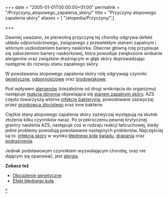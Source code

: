 +++
date = "2005-01-01T00:00:00+01:00"
permalink = "/Przyczyny_atopowego_zapalenia_skóry/"
title = "Przyczyny atopowego zapalenia skóry"
aliases = [ "/atopedia/Przyczyny/",]

+++

Dawniej uważano, że pierwotną przyczynę tej choroby odgrywa defekt układu
odpornościowego, związanego z przewlekłym stanem zapalnym i wtórnym uszkodzeniem
bariery naskórka. Obecnie główną rolę przypisuje się zaburzeniom bariery
naskórkowej, która powoduje zwiększone wnikanie alergenów oraz związków
drażniącym w głąb skóry doprowadzając następnie do rozwoju stanu zapalnego
skóry.

W powstawaniu atopowego zapalenia skóry rolę odgrywają czynniki
[genetyczne](/atopedia/obciążenie_genetyczne "wikilink"),
[odpornościowe](/atopedia/układ_immunologiczny "wikilink") oraz
[środowiskowe](/atopedia/środowisko "wikilink").

Pod wpływem [alergenów](/atopedia/alergen "wikilink") (niezależnie od drogi wniknięcia do organizmu) następuje [reakcja obronna](/atopedia/reakcja_alergiczna "wikilink") objawiająca się [stanem zapalnym skóry](/atopedia/stan_zapalny_skóry "wikilink"). AZS często towarzyszą wtórne [infekcje bakteryjne](/atopedia/infekcja_skóry "wikilink"), powodowane zazwyczaj przez [gronkowca złocistego](/atopedia/gronkowiec_złocisty "wikilink") oraz inne bakterie.

Ciężkie stany atopowego zapalenia skóry zazwyczaj występują na skutek złożenia kilku czynników naraz. Po przekroczeniu pewnej krytycznej granicy nasilenia AZS, następuje coś w rodzaju reakcji łańcuchowej, kiedy jedne problemy powodują powstawanie następnych problemów. Najczęściej są to: [infekcja skóry](/atopedia/infekcja_skóry "wikilink") w wyniku [błędnego koła](/atopedia/efekt_błędnego_koła "wikilink") [świądu](/atopedia/świąd "wikilink"), [drapania](/atopedia/drapanie "wikilink") oraz [podrażnienia](/atopedia/podrażnienie "wikilink").

Jednak podstawowym czynnikiem wyzwalającym chorobę, oraz nie dającym się opanować, jest [alergia](/atopedia/alergia "wikilink").

**Zobacz też**

-   [Obciążenie genetyczne](/atopedia/Obciążenie_genetyczne "wikilink")
-   [Efekt błędnego koła](/atopedia/Efekt_błędnego_koła "wikilink")

[\*](/atopedia/kategoria:przyczyny_atopowego_zapalenia_skóry "wikilink")
